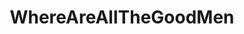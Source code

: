 ---
title: WhereAreAllTheGoodMen
crosslinks:
- MGTOW
- TheRedPill
- ShitRedditSays
- relationships
- Tinder
- whiteknighting
- MensRights
- ManosphereComics
- AdviceAnimals
---